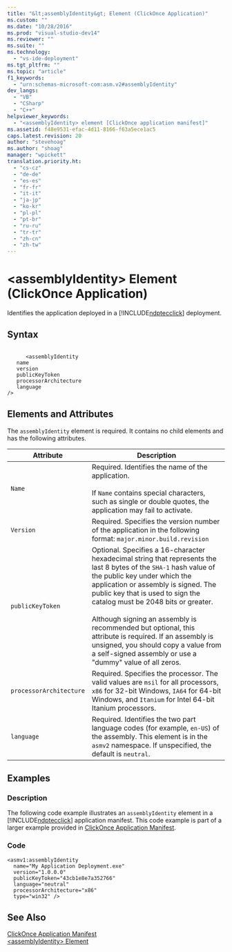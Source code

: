 ```yaml
---
title: "&lt;assemblyIdentity&gt; Element (ClickOnce Application)"
ms.custom: ""
ms.date: "10/28/2016"
ms.prod: "visual-studio-dev14"
ms.reviewer: ""
ms.suite: ""
ms.technology: 
  - "vs-ide-deployment"
ms.tgt_pltfrm: ""
ms.topic: "article"
f1_keywords: 
  - "urn:schemas-microsoft-com:asm.v2#assemblyIdentity"
dev_langs: 
  - "VB"
  - "CSharp"
  - "C++"
helpviewer_keywords: 
  - "<assemblyIdentity> element [ClickOnce application manifest]"
ms.assetid: f48e9531-efac-4d11-8166-f63a5ece1ac5
caps.latest.revision: 20
author: "stevehoag"
ms.author: "shoag"
manager: "wpickett"
translation.priority.ht: 
  - "cs-cz"
  - "de-de"
  - "es-es"
  - "fr-fr"
  - "it-it"
  - "ja-jp"
  - "ko-kr"
  - "pl-pl"
  - "pt-br"
  - "ru-ru"
  - "tr-tr"
  - "zh-cn"
  - "zh-tw"
---
```

# &lt;assemblyIdentity&gt; Element (ClickOnce Application)
Identifies the application deployed in a [!INCLUDE[ndptecclick](../deployment/includes/ndptecclick_md.md)] deployment.  
  
## Syntax  
  
```  
  
      <assemblyIdentity   
   name  
   version  
   publicKeyToken  
   processorArchitecture  
   language  
/>  
```  
  
## Elements and Attributes  
 The `assemblyIdentity` element is required. It contains no child elements and has the following attributes.  
  
|Attribute|Description|  
|---------------|-----------------|  
|`Name`|Required. Identifies the name of the application.<br /><br /> If `Name` contains special characters, such as single or double quotes, the application may fail to activate.|  
|`Version`|Required. Specifies the version number of the application in the following format: `major.minor.build.revision`|  
|`publicKeyToken`|Optional. Specifies a 16-character hexadecimal string that represents the last 8 bytes of the `SHA-1` hash value of the public key under which the application or assembly is signed. The public key that is used to sign the catalog must be 2048 bits or greater.<br /><br /> Although signing an assembly is recommended but optional, this attribute is required. If an assembly is unsigned, you should copy a value from a self-signed assembly or use a "dummy" value of all zeros.|  
|`processorArchitecture`|Required. Specifies the processor. The valid values are `msil` for all processors, `x86` for 32-bit Windows, `IA64` for 64-bit Windows, and `Itanium` for Intel 64-bit Itanium processors.|  
|`language`|Required. Identifies the two part language codes (for example, `en-US`) of the assembly. This element is in the `asmv2` namespace. If unspecified, the default is `neutral`.|  
  
## Examples  
  
### Description  
 The following code example illustrates an `assemblyIdentity` element in a [!INCLUDE[ndptecclick](../deployment/includes/ndptecclick_md.md)] application manifest. This code example is part of a larger example provided in [ClickOnce Application Manifest](../deployment/clickonce-application-manifest.md).  
  
### Code  
  
```  
<asmv1:assemblyIdentity   
  name="My Application Deployment.exe"   
  version="1.0.0.0"   
  publicKeyToken="43cb1e8e7a352766"   
  language="neutral"   
  processorArchitecture="x86"   
  type="win32" />  
```  
  
## See Also  
 [ClickOnce Application Manifest](../deployment/clickonce-application-manifest.md)   
 [\<assemblyIdentity> Element](../deployment/assemblyidentity-element-clickonce-deployment.md)